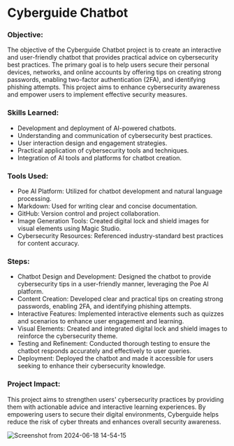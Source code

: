 # Cyberguide Chatbot

### Objective:
The objective of the Cyberguide Chatbot project is to create an interactive and user-friendly chatbot that provides practical advice on cybersecurity best practices. The primary goal is to help users secure their personal devices, networks, and online accounts by offering tips on creating strong passwords, enabling two-factor authentication (2FA), and identifying phishing attempts. This project aims to enhance cybersecurity awareness and empower users to implement effective security measures.

### Skills Learned:

- Development and deployment of AI-powered chatbots.
- Understanding and communication of cybersecurity best practices.
- User interaction design and engagement strategies.
- Practical application of cybersecurity tools and techniques.
- Integration of AI tools and platforms for chatbot creation.

### Tools Used:

- Poe AI Platform: Utilized for chatbot development and natural language processing.
- Markdown: Used for writing clear and concise documentation.
- GitHub: Version control and project collaboration.
- Image Generation Tools: Created digital lock and shield images for visual elements using Magic Studio.
- Cybersecurity Resources: Referenced industry-standard best practices for content accuracy.

### Steps:

- Chatbot Design and Development: Designed the chatbot to provide cybersecurity tips in a user-friendly manner, leveraging the Poe AI platform.
- Content Creation: Developed clear and practical tips on creating strong passwords, enabling 2FA, and identifying phishing attempts.
- Interactive Features: Implemented interactive elements such as quizzes and scenarios to enhance user engagement and learning.
- Visual Elements: Created and integrated digital lock and shield images to reinforce the cybersecurity theme.
- Testing and Refinement: Conducted thorough testing to ensure the chatbot responds accurately and effectively to user queries.
- Deployment: Deployed the chatbot and made it accessible for users seeking to enhance their cybersecurity knowledge.
  
### Project Impact:
This project aims to strengthen users' cybersecurity practices by providing them with actionable advice and interactive learning experiences. By empowering users to secure their digital environments, Cyberguide helps reduce the risk of cyber threats and enhances overall security awareness.


![Screenshot from 2024-06-18 14-54-15](https://github.com/steventelfer/AI-Chatbot-Project-Implementation-/assets/145903293/3288270d-72e5-4b38-a5e3-5fede49fb37a)

